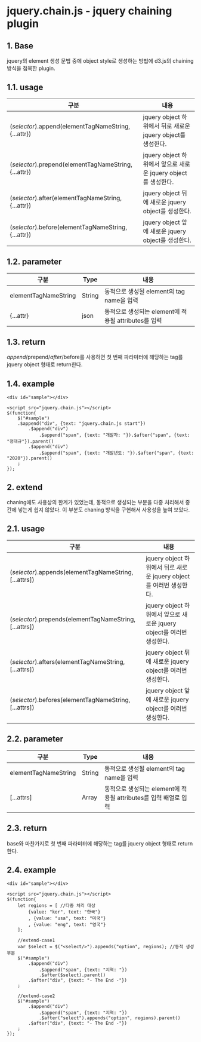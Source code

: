 # jquery.chain.js - jquery chaining plugin

## 1. Base
jquery의 element 생성 문법 중에 object style로 생성하는 방법에 d3.js의 chaining 방식을 접목한 plugin.

## 1.1. usage
|구분|내용|
|---|---|
|$(selector).$append(elementTagNameString, {...attr})|jquery object 하위에서 뒤로 새로운 jquery object를 생성한다.|
|$(selector).$prepend(elementTagNameString, {...attr})|jquery object 하위에서 앞으로 새로운 jquery object를 생성한다.|
|$(selector).$after(elementTagNameString, {...attr})|jquery object 뒤에 새로운 jquery object를 생성한다.|
|$(selector).$before(elementTagNameString, {...attr})|jquery object 앞에 새로운 jquery object를 생성한다.|

## 1.2. parameter
|구분|Type|내용|
|----|----|----|
|elementTagNameString|String|동적으로 생성될 element의 tag name을 입력|
|{...attr}|json|동적으로 생성되는 element에 적용될 attributes를 입력|

## 1.3. return
$append/$prepend/$after/$before를 사용하면 첫 번째 파라미터에 해당하는 tag를 jquery object 형태로 return한다.

## 1.4. example
```
<div id="sample"></div>

<script src="jquery.chain.js"></script>
$(function{
	$("#sample")
	.$append("div", {text: "jquery.chain.js start"})
		.$append("div")
			.$append("span", {text: "개발자: "}).$after("span", {text: "정대규"}).parent()
		.$append("div")
			.$append("span", {text: "개발년도: "}).$after("span", {text: "2020"}).parent()
	;
});
```

## 2. extend
chaning에도 사용상의 한계가 있었는데, 동적으로 생성되는 부분을 다중 처리해서 중간에 넣는게 쉽지 않았다.
이 부분도 chaning 방식을 구현해서 사용성을 높여 보았다.

## 2.1. usage
|구분|내용|
|---|---|
|$(selector).$appends(elementTagNameString, [...attrs])|jquery object 하위에서 뒤로 새로운 jquery object를 여러번 생성한다.|
|$(selector).$prepends(elementTagNameString, [...attrs])|jquery object 하위에서 앞으로 새로운 jquery object를 여러번 생성한다.|
|$(selector).$afters(elementTagNameString, [...attrs])|jquery object 뒤에 새로운 jquery object를 여러번 생성한다.|
|$(selector).$befores(elementTagNameString, [...attrs])|jquery object 앞에 새로운 jquery object를 여러번 생성한다.|

## 2.2. parameter
|구분|Type|내용|
|----|----|----|
|elementTagNameString|String|동적으로 생성될 element의 tag name을 입력|
|[...attrs]|Array|동적으로 생성되는 element에 적용될 attributes를 입력 배열로 입력|

## 2.3. return
base와 마찬가지로 첫 번째 파라미터에 해당하는 tag를 jquery object 형태로 return한다.

## 2.4. example
```
<div id="sample"></div>

<script src="jquery.chain.js"></script>
$(function{
	let regions = [ //다중 처리 대상
		{value: "kor", text: "한국"}
		, {value: "usa", text: "미국"}
		, {value: "eng", text: "영국"}
	];

	//extend-case1
	var $select = $("<select/>").appends("option", regions); //동적 생성 부분
	$("#sample")
		.$append("div")
			.$append("span", {text: "지역: "})
			.$after($select).parent()
		.$after("div", {text: "- The End -"})
	;

	//extend-case2
	$("#sample")
		.$append("div")
			.$append("span", {text: "지역: "})
			.$after("select").appends("option", regions).parent()
		.$after("div", {text: "- The End -"})
	;
});
```